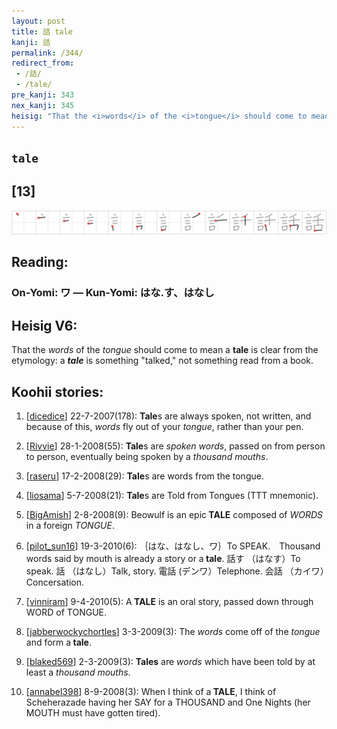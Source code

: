 ```yaml
---
layout: post
title: 話 tale
kanji: 話
permalink: /344/
redirect_from:
 - /話/
 - /tale/
pre_kanji: 343
nex_kanji: 345
heisig: "That the <i>words</i> of the <i>tongue</i> should come to mean a <b>tale</b> is clear from the etymology: a <b><i>tale</i></b> is something &quot;talked,&quot; not something read from a book."
---
```


## `tale`

## [13]

<div class="stroke"><img src="../images/E8A9B1.png" /></div>

## Reading:

### On-Yomi: ワ &mdash; Kun-Yomi: はな.す、はなし

## Heisig V6:

That the <i>words</i> of the <i>tongue</i> should come to mean a <b>tale</b> is clear from the etymology: a <b><i>tale</i></b> is something &quot;talked,&quot; not something read from a book.

## Koohii stories:

1) [<a href="http://kanji.koohii.com/profile/dicedice">dicedice</a>] 22-7-2007(178): <strong>Tale</strong>s are always spoken, not written, and because of this, <em>words</em> fly out of your <em>tongue</em>, rather than your pen.

2) [<a href="http://kanji.koohii.com/profile/Rivvie">Rivvie</a>] 28-1-2008(55): <strong>Tale</strong>s are <em>spoken words</em>, passed on from person to person, eventually being spoken by a <em>thousand mouths</em>.

3) [<a href="http://kanji.koohii.com/profile/raseru">raseru</a>] 17-2-2008(29): <strong>Tale</strong>s are words from the tongue.

4) [<a href="http://kanji.koohii.com/profile/liosama">liosama</a>] 5-7-2008(21): <strong>Tale</strong>s are Told from Tongues (TTT mnemonic).

5) [<a href="http://kanji.koohii.com/profile/BigAmish">BigAmish</a>] 2-8-2008(9): Beowulf is an epic<strong> TALE</strong> composed of <em>WORDS</em> in a foreign <em>TONGUE</em>.

6) [<a href="http://kanji.koohii.com/profile/pilot_sun16">pilot_sun16</a>] 19-3-2010(6): ｛はな、はなし、ワ｝To SPEAK.　Thousand words said by mouth is already a story or a<strong> tale</strong>. 話す （はなす）To speak. 話 （はなし）Talk, story. 電話 (デンワ）Telephone. 会話 （カイワ）Concersation.

7) [<a href="http://kanji.koohii.com/profile/vinniram">vinniram</a>] 9-4-2010(5): A<strong> TALE</strong> is an oral story, passed down through WORD of TONGUE.

8) [<a href="http://kanji.koohii.com/profile/jabberwockychortles">jabberwockychortles</a>] 3-3-2009(3): The <em>words</em> come off of the <em>tongue</em> and form a<strong> tale</strong>.

9) [<a href="http://kanji.koohii.com/profile/blaked569">blaked569</a>] 2-3-2009(3): <strong>Tales</strong> are <em>words</em> which have been told by at least a <em>thousand mouths</em>.

10) [<a href="http://kanji.koohii.com/profile/annabel398">annabel398</a>] 8-9-2008(3): When I think of a<strong> TALE</strong>, I think of Scheherazade having her SAY for a THOUSAND and One Nights (her MOUTH must have gotten tired).
